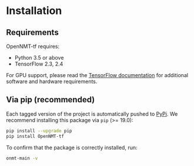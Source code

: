 # Installation

## Requirements

OpenNMT-tf requires:

* Python 3.5 or above
* TensorFlow 2.3, 2.4

For GPU support, please read the [TensorFlow documentation](https://www.tensorflow.org/install/gpu) for additional software and hardware requirements.

## Via pip (recommended)

Each tagged version of the project is automatically pushed to [PyPi](https://pypi.org/project/OpenNMT-tf/). We recommend installing this package via `pip` (>= 19.0):

```bash
pip install --upgrade pip
pip install OpenNMT-tf
```

To confirm that the package is correctly installed, run:

```bash
onmt-main -v
```
